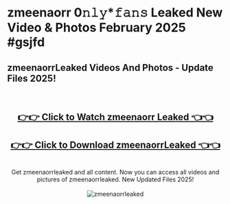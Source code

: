 # zmeenaorr 0𝚗𝚕𝚢*𝚏𝚊𝚗𝚜 Leaked New Video & Photos February 2025 #gsjfd

<h2>zmeenaorrLeaked Videos And Photos - Update Files 2025!</h2>
<br>
<div align="center">
<h2><a href="https://mediaupload.pro?title=zmeenaorr&ref=11F" rel="nofollow">👉👉 Click to Watch zmeenaorr Leaked 👈👈</a></h2>
<h2><a href="https://mediaupload.pro?title=zmeenaorr&ref=11F" rel="nofollow">👉👉 Click to Download zmeenaorrLeaked 👈👈</a></h2>
<br>
Get zmeenaorrleaked and all content. Now you can access all videos and pictures of zmeenaorrleaked. New Updated Files 2025!
<br>
<br>
<a href="https://mediaupload.pro?title=zmeenaorr&ref=11F" rel="nofollow" data-target="animated-image.originalLink"><img src="https://i.ibb.co/Gkj2r4b/banner.png" alt="zmeenaorrleaked" style="max-width: 100%; display: inline-block;" data-target="animated-image.originalImage"></a>
</div>
<br>

